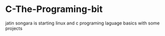 # C-The-Programing-bit
jatin songara is starting linux and c programing laguage basics with some projects
